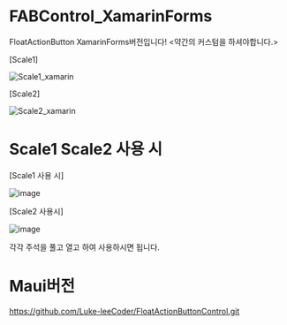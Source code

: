 # FABControl_XamarinForms

FloatActionButton XamarinForms버전입니다!
<약간의 커스텀을 하셔야합니다.>


[Scale1]

![Scale1_xamarin](https://user-images.githubusercontent.com/54387261/169635197-d78d4fd0-acac-4ce3-8f81-e670487997f5.gif)

[Scale2]

![Scale2_xamarin](https://user-images.githubusercontent.com/54387261/169635200-287c4359-758d-4c3e-9e9c-c29828f1a46e.gif)


# Scale1 Scale2 사용 시 

[Scale1 사용 시]

![image](https://user-images.githubusercontent.com/54387261/169634947-94c6b5aa-42c3-4e24-b5cc-fbd22e4074a8.png)

[Scale2 사용시]

![image](https://user-images.githubusercontent.com/54387261/169634959-09b0f626-9c1f-4c9c-8262-f0f6f9983166.png)

각각 주석을 풀고 열고 하여 사용하시면 됩니다. 


# Maui버전

https://github.com/Luke-leeCoder/FloatActionButtonControl.git

